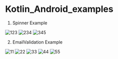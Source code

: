 # Kotlin_Android_examples

1. Spinner Example


![123](https://user-images.githubusercontent.com/75043852/148319018-a49437a6-2fb5-4ad7-97fd-160cf254dfef.PNG)
![234](https://user-images.githubusercontent.com/75043852/148319022-6ca58e10-a4ae-483c-abc1-38c959cfdab7.PNG)
![345](https://user-images.githubusercontent.com/75043852/148319027-3be7082f-d494-4200-b5c3-16cdccd5f720.PNG)




2. EmailValidation Example

![11](https://user-images.githubusercontent.com/75043852/148318913-d454574a-aa8c-4596-bd2f-4aab5a71c88e.PNG)
![22](https://user-images.githubusercontent.com/75043852/148318942-1422ece3-11c4-4a81-b900-130036befba8.PNG)
![33](https://user-images.githubusercontent.com/75043852/148318948-8e95523d-da11-4494-aedd-44c17ce2be98.PNG)
![44](https://user-images.githubusercontent.com/75043852/148318953-e7b270da-ddd5-41a1-bcbb-3da700b78cad.PNG)
![55](https://user-images.githubusercontent.com/75043852/148318956-86a67e3f-e179-4da6-852e-f9c20f9b2198.PNG)
